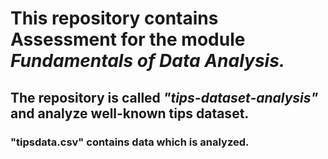 # This repository contains Assessment for the module _Fundamentals of Data Analysis._


## The repository is called ***"tips-dataset-analysis"*** and analyze well-known tips dataset.  

### "tipsdata.csv" contains data which is analyzed.
